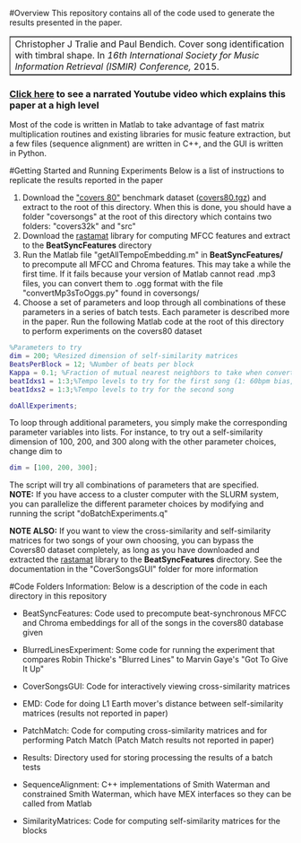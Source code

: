 #Overview
This repository contains all of the code used to generate the results presented in the paper.



<table border = "1"><tr><td>
Christopher J Tralie and Paul Bendich. Cover song identification with timbral shape. In <i>16th International
Society for Music Information Retrieval (ISMIR) Conference,</i> 2015.
</td></tr></table>

<h3><a href = "https://www.youtube.com/watch?v=GrWIrR1dLak">Click here</a> to see a narrated Youtube video which explains this paper at a high level</h3>

Most of the code is written in Matlab to take advantage of fast matrix multiplication routines and existing libraries for music feature extraction, but a few files (sequence alignment) are written in C++, and the GUI is written in Python.

#Getting Started and Running Experiments
Below is a list of instructions to replicate the results reported in the paper


1. Download the <a href = "http://labrosa.ee.columbia.edu/projects/coversongs/covers80/">"covers 80"</a> benchmark dataset (<a href = "http://labrosa.ee.columbia.edu/projects/coversongs/covers80/covers80.tgz">covers80.tgz</a>) and extract to the root of this directory.  When this is done, you should have a folder "coversongs" at the root of this directory which contains two folders: "covers32k" and "src"
2. Download the <a href = "http://labrosa.ee.columbia.edu/matlab/rastamat/rastamat.tgz">rastamat</a> library for computing MFCC features and extract to the <b>BeatSyncFeatures</b> directory
2. Run the Matlab file "getAllTempoEmbedding.m" in <b>BeatSyncFeatures/</b> to precompute all MFCC and Chroma features.  This may take a while the first time.  If it fails because your version of Matlab cannot read .mp3 files, you can convert them to .ogg format with the file "convertMp3sToOggs.py" found in coversongs/
3. Choose a set of parameters and loop through all combinations of these parameters in a series of batch tests.  Each parameter is described more in the paper.  Run the following Matlab code at the root of this directory to perform experiments on the covers80 dataset

~~~~~ matlab
%Parameters to try
dim = 200; %Resized dimension of self-similarity matrices
BeatsPerBlock = 12; %Number of beats per block
Kappa = 0.1; %Fraction of mutual nearest neighbors to take when converting a cross-similarity matrix to a binary cross-similarity matrix
beatIdxs1 = 1:3;%Tempo levels to try for the first song (1: 60bpm bias, 2: 120bmp bias, 3:180bmp bias)
beatIdxs2 = 1:3;%Tempo levels to try for the second song

doAllExperiments;
~~~~~

To loop through additional parameters, you simply make the corresponding parameter variables into lists.  For instance, to try out a self-similarity dimension of 100, 200, and 300 along with the other parameter choices, change dim to
~~~~~ matlab
dim = [100, 200, 300];
~~~~~

The script will try all combinations of parameters that are specified.  
<b>NOTE:</b> If you have access to a cluster computer with the SLURM system, you can parallelize the different parameter choices by modifying and running the script "doBatchExperiments.q"

<b>NOTE ALSO:</b> If you want to view the cross-similarity and self-similarity matrices for two songs of your own choosing, you can bypass the Covers80 dataset completely, as long as you have downloaded and extracted the <a href = "http://labrosa.ee.columbia.edu/matlab/rastamat/rastamat.tgz">rastamat</a> library to the <b>BeatSyncFeatures</b> directory.  See the documentation in the "CoverSongsGUI" folder for more information


#Code Folders Information:
Below is a description of the code in each directory in this repository

* BeatSyncFeatures: Code used to precompute beat-synchronous MFCC and Chroma embeddings for all of the songs in the covers80 database given

* BlurredLinesExperiment: Some code for running the experiment that compares Robin Thicke's "Blurred Lines" to Marvin Gaye's "Got To Give It Up"

* CoverSongsGUI: Code for interactively viewing cross-similarity matrices

* EMD: Code for doing L1 Earth mover's distance between self-similarity matrices (results not reported in paper)

* PatchMatch: Code for computing cross-similarity matrices and for performing Patch Match (Patch Match results not reported in paper)

* Results: Directory used for storing processing the results of a batch tests

* SequenceAlignment: C++ implementations of Smith Waterman and constrained Smith Waterman, which have MEX interfaces so they can be called from Matlab

* SimilarityMatrices: Code for computing self-similarity matrices for the blocks 

